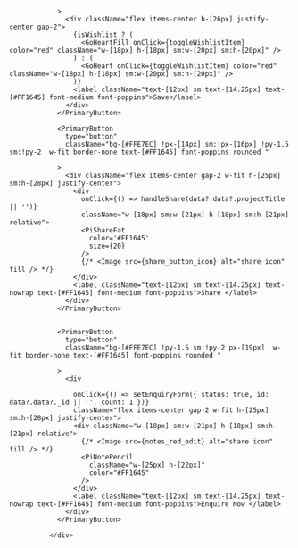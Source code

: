   <div className="flex mt-[15px] gap-[7.5px] bg-red-400 items-center sm:justify-end">
                <PrimaryButton
                  type="button"
                  className="bg-[#FFE7EC] !px-[12px] !py-1.5 sm:!py-2 sm:!px-4 border-none text-[#FF1645] font-poppins rounded "

                >
                  <div className="flex items-center h-[26px] justify-center gap-2">
                    {isWishlist ? (
                      <GoHeartFill onClick={toggleWishlistItem} color="red" className="w-[18px] h-[18px] sm:w-[20px] sm:h-[20px]" />
                    ) : (
                      <GoHeart onClick={toggleWishlistItem} color="red" className="w-[18px] h-[18px] sm:w-[20px] sm:h-[20px]" />
                    )}
                    <label className="text-[12px] sm:text-[14.25px] text-[#FF1645] font-medium font-poppins">Save</label>
                  </div>
                </PrimaryButton>

                <PrimaryButton
                  type="button"
                  className="bg-[#FFE7EC] !px-[14px] sm:!px-[16px] !py-1.5 sm:!py-2  w-fit border-none text-[#FF1645] font-poppins rounded "

                >
                  <div className="flex items-center gap-2 w-fit h-[25px]  sm:h-[28px] justify-center">
                    <div
                      onClick={() => handleShare(data?.data?.projectTitle || '')}
                      className="w-[18px] sm:w-[21px] h-[18px] sm:h-[21px] relative">
                      <PiShareFat
                        color='#FF1645'
                        size={20}
                      />
                      {/* <Image src={share_button_icon} alt="share icon" fill /> */}
                    </div>
                    <label className="text-[12px] sm:text-[14.25px] text-nowrap text-[#FF1645] font-medium font-poppins">Share </label>
                  </div>
                </PrimaryButton>


                <PrimaryButton
                  type="button"
                  className="bg-[#FFE7EC] !py-1.5 sm:!py-2 px-[19px]  w-fit border-none text-[#FF1645] font-poppins rounded "

                >
                  <div

                    onClick={() => setEnquiryForm({ status: true, id: data?.data?._id || '', count: 1 })}
                    className="flex items-center gap-2 w-fit h-[25px] sm:h-[28px] justify-center">
                    <div className="w-[18px] sm:w-[21px] h-[18px] sm:h-[21px] relative">
                      {/* <Image src={notes_red_edit} alt="share icon" fill /> */}
                      <PiNotePencil
                        className="w-[25px] h-[22px]"
                        color="#FF1645"
                      />
                    </div>
                    <label className="text-[12px] sm:text-[14.25px] text-nowrap text-[#FF1645] font-medium font-poppins">Enquire Now </label>
                  </div>
                </PrimaryButton>

              </div>